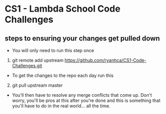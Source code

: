 # CS1 - Lambda School Code Challenges

## steps to ensuring your changes get pulled down
- You will only need to run this step once 


1. git remote add upstream https://github.com/ryanhca/CS1-Code-Challenges.git

- To get the changes to the repo each day run this

2. git pull upstream master

- You'll then have to resolve any merge conflicts that come up. Don't worry, you'll be pros at this after you're done and this is something that you'll have to do in the real world... all the time. 
